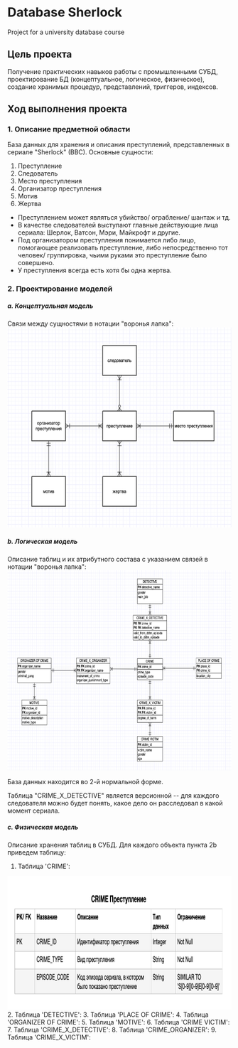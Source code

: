 # Database Sherlock
Project for a university database course

## Цель проекта
Получение практических навыков работы с промышленными СУБД, проектирование БД (концептуальное, логическое, физическое), создание хранимых процедур, представлений, триггеров, индексов.

## Ход выполнения проекта
### 1. Описание предметной области
База данных для хранения и описания преступлений, представленных в сериале "Sherlock" (BBC). Основные сущности:
1. Преступление
2. Следователь
3. Место преступления
4. Организатор преступления
5. Мотив
6. Жертва

- Преступлением может являться убийство/ ограбление/ шантаж и тд. 
- В качестве следователей выступают главные действующие лица сериала: Шерлок, Ватсон, Мэри, Майкрофт и другие. 
- Под организатором преступления понимается либо лицо, помогающее реализовать преступление, либо непосредственно тот человек/ группировка, чьими руками это преступление было совершено.
- У преступления всегда есть хотя бы одна жертва.
### 2. Проектирование моделей
##### a. Концептуальная модель 
Связи между сущностями в нотации "воронья лапка":
<img src="/images/conceptual-model-sherlock.png" style="height: 450px; width:600px;"/>

##### b. Логическая модель 
Описание таблиц и их атрибутного состава с указанием связей в нотации "воронья лапка":
<img src="/images/logical-model-sherlock.png" style="height: 450px; width:600px;"/>

База данных находится во 2-й нормальной форме.

Таблица "CRIME_X_DETECTIVE" является версионной -- для каждого следователя можно будет понять, какое дело он расследовал в какой момент сериала. 

##### c. Физическая модель 
Описание хранения таблиц в СУБД. 
Для каждого объекта пункта 2b приведем таблицу:

1. Таблица 'CRIME':
<img src="/images/physical-model-sherlock-1-crime.png" style="height: 300px; width:600px;"/>
2. Таблица 'DETECTIVE':
3. Таблица 'PLACE OF CRIME':
4. Таблица 'ORGANIZER OF CRIME':
5. Таблица 'MOTIVE':
6. Таблица 'CRIME VICTIM':
7. Таблица 'CRIME_X_DETECTIVE':
8. Таблица 'CRIME_ORGANIZER':
9. Таблица 'CRIME_X_VICTIM':